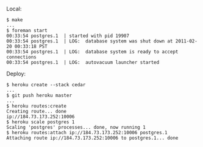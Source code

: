 Local:

    $ make
    ...
    $ foreman start
    00:33:54 postgres.1  | started with pid 19907
    00:33:54 postgres.1  | LOG:  database system was shut down at 2011-02-20 00:33:18 PST
    00:33:54 postgres.1  | LOG:  database system is ready to accept connections
    00:33:54 postgres.1  | LOG:  autovacuum launcher started

Deploy:

    $ heroku create --stack cedar
    ...
    $ git push heroku master
    ...
    $ heroku routes:create
    Creating route... done
    ip://184.73.173.252:10006
    $ heroku scale postgres 1
    Scaling 'postgres' processes... done, now running 1
    $ heroku routes:attach ip://184.73.173.252:10006 postgres.1
    Attaching route ip://184.73.173.252:10006 to postgres.1... done

